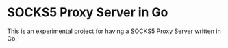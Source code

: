 # SOCKS5 Proxy Server in Go

This is an experimental project for having a SOCKS5 Proxy Server written in Go.
